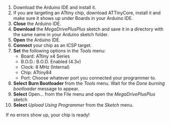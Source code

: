 1. Download the Arduino IDE and install it.
2. If you are targeting an ATtiny chip, download ATTinyCore, install it and make sure it shows up under Boards in your Arduino IDE.
3. **Close** the Arduino IDE.
3. **Download** the _MegaDrivePlusPlus_ sketch and save it in a directory with the same name in your Arduino sketch folder.
3. **Open** the Arduino IDE.
4. **Connect** your chip as an ICSP target.
5. **Set** the following options in the _Tools_ menu:
   * Board: ATtiny x4 Series
   * B.O.D.: B.O.D. Enabled (4.3v)
   * Clock: 8 MHz (Internal)
   * Chip: ATtiny84
   * Port: Choose whatever port you connected your programmer to.
6. **Select** **Burn Bootloader** from the _Tools_ menu. Wait for the _Done burning bootloader_ message to appear.
7. **Select** Open... from the File menu and open the _MegaDrivePlusPlus_ sketch 
8. **Select** _Upload Using Programmer_ from the _Sketch_ menu.

If no errors show up, your chip is ready!